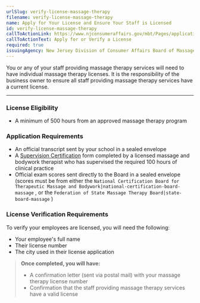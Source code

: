 ```yaml
---
urlSlug: verify-license-massage-therapy
filename: verify-license-massage-therapy
name: Apply for Your License and Ensure Your Staff is Licensed
id: verify-license-massage-therapy
callToActionLink: https://www.njconsumeraffairs.gov/mbt/Pages/applications.aspx
callToActionText: Apply for or Verify a License
required: true
issuingAgency: New Jersey Division of Consumer Affairs Board of Massage and Bodywork Therapy
---
```

You or any of your staff providing massage therapy services will need to have individual massage therapy licenses. It is the responsibility of the business owner to ensure all staff providing massage therapy services have a current license.

---
### License Eligibility 

* A minimum of 500 hours from an approved massage therapy program

### Application Requirements
- An official transcript sent by your school in a sealed envelope
- A [Supervision Certification](https://www.njconsumeraffairs.gov/mbt/Applications/Supervising-Faculty-Member-Certification.pdf) form completed by a licensed massage and bodywork therapist who has supervised the required 100 hours of clinical practice
- Official exam scores sent directly to the Board in a sealed envelope (scores must be from either the `National Certification Board for Therapeutic Massage and Bodywork|national-certification-board-massage` , or the `Federation of State Massage Therapy Board|state-board-massage` )

### License Verification Requirements
To verify your employees are licensed, you will need the following:
* Your employee's full name
* Their license number
* The city used in their license application

>**Once completed, you will have:**
>
>* A confirmation letter (sent via postal mail) with your massage therapy license number
>* Confirmation that the staff providing massage therapy services have a valid license